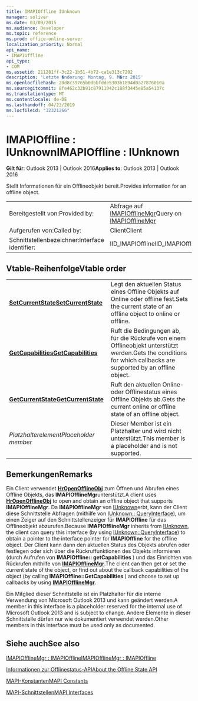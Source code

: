 ```yaml
---
title: IMAPIOffline IUnknown
manager: soliver
ms.date: 03/09/2015
ms.audience: Developer
ms.topic: reference
ms.prod: office-online-server
localization_priority: Normal
api_name:
- IMAPIOffline
api_type:
- COM
ms.assetid: 211281ff-3c22-1b51-4b72-ca1e313c7202
description: 'Letzte �nderung: Montag, 9. M�rz 2015'
ms.openlocfilehash: 20d8c39765b0dbbfdde530361894d0a27876010a
ms.sourcegitcommit: 8fe462c32b91c87911942c188f3445e85a54137c
ms.translationtype: MT
ms.contentlocale: de-DE
ms.lasthandoff: 04/23/2019
ms.locfileid: "32321266"
---
```

# <a name="imapioffline--iunknown"></a><span data-ttu-id="6123f-103">IMAPIOffline : IUnknown</span><span class="sxs-lookup"><span data-stu-id="6123f-103">IMAPIOffline : IUnknown</span></span>

  
  
<span data-ttu-id="6123f-104">**Gilt für**: Outlook 2013 | Outlook 2016</span><span class="sxs-lookup"><span data-stu-id="6123f-104">**Applies to**: Outlook 2013 | Outlook 2016</span></span> 
  
<span data-ttu-id="6123f-105">Stellt Informationen für ein Offlineobjekt bereit.</span><span class="sxs-lookup"><span data-stu-id="6123f-105">Provides information for an offline object.</span></span>
  
|||
|:-----|:-----|
|<span data-ttu-id="6123f-106">Bereitgestellt von:</span><span class="sxs-lookup"><span data-stu-id="6123f-106">Provided by:</span></span>  <br/> |<span data-ttu-id="6123f-107">Abfrage auf [IMAPIOfflineMgr](imapiofflinemgrimapioffline.md)</span><span class="sxs-lookup"><span data-stu-id="6123f-107">Query on [IMAPIOfflineMgr](imapiofflinemgrimapioffline.md)</span></span> <br/> |
|<span data-ttu-id="6123f-108">Aufgerufen von:</span><span class="sxs-lookup"><span data-stu-id="6123f-108">Called by:</span></span>  <br/> |<span data-ttu-id="6123f-109">Client</span><span class="sxs-lookup"><span data-stu-id="6123f-109">Client</span></span>  <br/> |
|<span data-ttu-id="6123f-110">Schnittstellenbezeichner:</span><span class="sxs-lookup"><span data-stu-id="6123f-110">Interface identifier:</span></span>  <br/> |<span data-ttu-id="6123f-111">IID_IMAPIOffline</span><span class="sxs-lookup"><span data-stu-id="6123f-111">IID_IMAPIOffline</span></span>  <br/> |
   
## <a name="vtable-order"></a><span data-ttu-id="6123f-112">Vtable-Reihenfolge</span><span class="sxs-lookup"><span data-stu-id="6123f-112">Vtable order</span></span>

|||
|:-----|:-----|
|<span data-ttu-id="6123f-113">**[SetCurrentState](imapioffline-setcurrentstate.md)**</span><span class="sxs-lookup"><span data-stu-id="6123f-113">**[SetCurrentState](imapioffline-setcurrentstate.md)**</span></span> <br/> |<span data-ttu-id="6123f-114">Legt den aktuellen Status eines Offline Objekts auf Online oder offline fest.</span><span class="sxs-lookup"><span data-stu-id="6123f-114">Sets the current state of an offline object to online or offline.</span></span>  <br/> |
|<span data-ttu-id="6123f-115">**[GetCapabilities](imapioffline-getcapabilities.md)**</span><span class="sxs-lookup"><span data-stu-id="6123f-115">**[GetCapabilities](imapioffline-getcapabilities.md)**</span></span> <br/> |<span data-ttu-id="6123f-116">Ruft die Bedingungen ab, für die Rückrufe von einem Offlineobjekt unterstützt werden.</span><span class="sxs-lookup"><span data-stu-id="6123f-116">Gets the conditions for which callbacks are supported by an offline object.</span></span>  <br/> |
|<span data-ttu-id="6123f-117">**[GetCurrentState](imapioffline-getcurrentstate.md)**</span><span class="sxs-lookup"><span data-stu-id="6123f-117">**[GetCurrentState](imapioffline-getcurrentstate.md)**</span></span> <br/> |<span data-ttu-id="6123f-118">Ruft den aktuellen Online-oder Offlinestatus eines Offline Objekts ab.</span><span class="sxs-lookup"><span data-stu-id="6123f-118">Gets the current online or offline state of an offline object.</span></span>  <br/> |
| <span data-ttu-id="6123f-119">*Platzhalterelement*</span><span class="sxs-lookup"><span data-stu-id="6123f-119">*Placeholder member*</span></span>  <br/> |<span data-ttu-id="6123f-120">Dieser Member ist ein Platzhalter und wird nicht unterstützt.</span><span class="sxs-lookup"><span data-stu-id="6123f-120">This member is a placeholder and is not supported.</span></span>  <br/> |
   
## <a name="remarks"></a><span data-ttu-id="6123f-121">Bemerkungen</span><span class="sxs-lookup"><span data-stu-id="6123f-121">Remarks</span></span>

<span data-ttu-id="6123f-122">Ein Client verwendet **[HrOpenOfflineObj](hropenofflineobj.md)** zum Öffnen und Abrufen eines Offline Objekts, das **IMAPIOfflineMgr**unterstützt.</span><span class="sxs-lookup"><span data-stu-id="6123f-122">A client uses **[HrOpenOfflineObj](hropenofflineobj.md)** to open and obtain an offline object that supports **IMAPIOfflineMgr**.</span></span> <span data-ttu-id="6123f-123">Da **IMAPIOfflineMgr** von [IUnknown](https://msdn.microsoft.com/library/ms680509%28v=VS.85%29.aspx)erbt, kann der Client diese Schnittstelle Abfragen (mithilfe von [IUnknown:: QueryInterface](https://msdn.microsoft.com/library/ms682521%28v=VS.85%29.aspx)), um einen Zeiger auf den Schnittstellenzeiger für **IMAPIOffline** für das Offlineobjekt abzurufen.</span><span class="sxs-lookup"><span data-stu-id="6123f-123">Because **IMAPIOfflineMgr** inherits from [IUnknown](https://msdn.microsoft.com/library/ms680509%28v=VS.85%29.aspx), the client can query this interface (by using [IUnknown::QueryInterface](https://msdn.microsoft.com/library/ms682521%28v=VS.85%29.aspx)) to obtain a pointer to the interface pointer for **IMAPIOffline** for the offline object.</span></span> <span data-ttu-id="6123f-124">Der Client kann dann den aktuellen Status des Objekts abrufen oder festlegen oder sich über die Rückruffunktionen des Objekts informieren (durch Aufrufen von **IMAPIOffline:: getCapabilities** ) und das Einrichten von Rückrufen mithilfe von **[IMAPIOfflineMgr](imapiofflinemgrimapioffline.md)**.</span><span class="sxs-lookup"><span data-stu-id="6123f-124">The client can then get or set the current state of the object, or find out about the callback capabilities of the object (by calling **IMAPIOffline::GetCapabilities** ) and choose to set up callbacks by using **[IMAPIOfflineMgr](imapiofflinemgrimapioffline.md)**.</span></span> 
  
<span data-ttu-id="6123f-125">Ein Mitglied dieser Schnittstelle ist ein Platzhalter für die interne Verwendung von Microsoft Outlook 2013 und kann geändert werden.</span><span class="sxs-lookup"><span data-stu-id="6123f-125">A member in this interface is a placeholder reserved for the internal use of Microsoft Outlook 2013 and is subject to change.</span></span> <span data-ttu-id="6123f-126">Andere Elemente in dieser Schnittstelle dürfen nur wie dokumentiert verwendet werden.</span><span class="sxs-lookup"><span data-stu-id="6123f-126">Other members in this interface must be used only as documented.</span></span> 
  
## <a name="see-also"></a><span data-ttu-id="6123f-127">Siehe auch</span><span class="sxs-lookup"><span data-stu-id="6123f-127">See also</span></span>



[<span data-ttu-id="6123f-128">IMAPIOfflineMgr : IMAPIOffline</span><span class="sxs-lookup"><span data-stu-id="6123f-128">IMAPIOfflineMgr : IMAPIOffline</span></span>](imapiofflinemgrimapioffline.md)


[<span data-ttu-id="6123f-129">Informationen zur Offlinestatus-API</span><span class="sxs-lookup"><span data-stu-id="6123f-129">About the Offline State API</span></span>](about-the-offline-state-api.md)
  
[<span data-ttu-id="6123f-130">MAPI-Konstanten</span><span class="sxs-lookup"><span data-stu-id="6123f-130">MAPI Constants</span></span>](mapi-constants.md)
  
[<span data-ttu-id="6123f-131">MAPI-Schnittstellen</span><span class="sxs-lookup"><span data-stu-id="6123f-131">MAPI Interfaces</span></span>](mapi-interfaces.md)

